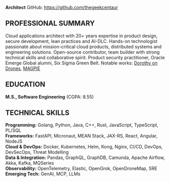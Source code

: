 **Architect**
GitHub: https://github.com/thegeekcentaur

## PROFESSIONAL SUMMARY
Cloud applications architect with 20+ years expertise in product design, secure development, lean practices and AI-DLC. 
Hands-on technologist passionate about mission-critical cloud products, distributed systems and engineering solutions. 
Open-source contributor, team builder with strong technical skills and collaborative spirit. 
Product security practitioner, Oracle Emerge Global alumni, Six Sigma Green Belt. 
Notable works: [Dorothy on Drones](https://github.com/thegeekcentaur/dorothy-on-drones), [MAGPIE](https://github.com/thegeekcentaur/magpie)

## EDUCATION
**M.S., Software Engineering** (CGPA: 8.55)

## TECHNICAL SKILLS
**Programming:** Golang, Python, Java, C++, Rust, JavaScript, TypeScript, PL/SQL  
**Frameworks:** FastAPI, Micronaut, MEAN Stack, JAX-RS, React, Angular, NodeJS  
**Cloud & DevOps:** Docker, Kubernetes, Helm, Kong, Nginx, CI/CD, DevOps, DevSecOps, Threat Modelling  
**Data & Integration:** Pandas, GraphQL, GraphDB, Camunda, Apache Airflow, Akka, Kafka, MQSeries  
**Observability:** OpenTelemetry, Elastic, OpenGrok, OpenDroneMap, SRE  
**Emerging Tech:** GenAI, MCP, LLMs
